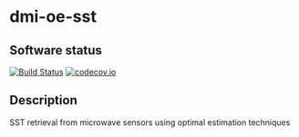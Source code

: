 # dmi-oe-sst

## Software status
[![Build Status](https://travis-ci.org/bcdev/dmi-oe-sst.svg?branch=master)](https://travis-ci.org/bcdev/dmi-oe-sst)
[![codecov.io](https://codecov.io/gh/bcdev/dmi-oe-sst/branch/master/graphs/badge.svg)](https://codecov.io/gh/bcdev/dmi-oe-sst/branch/master/graphs/badge.svg)


## Description

SST retrieval from microwave sensors using optimal estimation techniques
